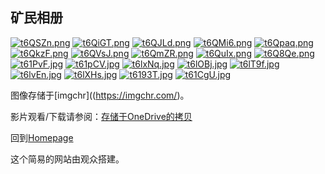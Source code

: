 ## 矿民相册 

[![t6QSZn.png](https://s1.ax1x.com/2020/06/06/t6QSZn.png)](https://imgchr.com/i/t6QSZn)
[![t6QiGT.png](https://s1.ax1x.com/2020/06/06/t6QiGT.png)](https://imgchr.com/i/t6QiGT)
[![t6QJLd.png](https://s1.ax1x.com/2020/06/06/t6QJLd.png)](https://imgchr.com/i/t6QJLd)
[![t6QMi6.png](https://s1.ax1x.com/2020/06/06/t6QMi6.png)](https://imgchr.com/i/t6QMi6)
[![t6Qpaq.png](https://s1.ax1x.com/2020/06/06/t6Qpaq.png)](https://imgchr.com/i/t6Qpaq)
[![t6QkzF.png](https://s1.ax1x.com/2020/06/06/t6QkzF.png)](https://imgchr.com/i/t6QkzF)
[![t6QVsJ.png](https://s1.ax1x.com/2020/06/06/t6QVsJ.png)](https://imgchr.com/i/t6QVsJ)
[![t6QmZR.png](https://s1.ax1x.com/2020/06/06/t6QmZR.png)](https://imgchr.com/i/t6QmZR)
[![t6QuIx.png](https://s1.ax1x.com/2020/06/06/t6QuIx.png)](https://imgchr.com/i/t6QuIx)
[![t6Q8Qe.png](https://s1.ax1x.com/2020/06/06/t6Q8Qe.png)](https://imgchr.com/i/t6Q8Qe)
[![t61PvF.jpg](https://s1.ax1x.com/2020/06/06/t61PvF.jpg)](https://imgchr.com/i/t61PvF)
[![t61pCV.jpg](https://s1.ax1x.com/2020/06/06/t61pCV.jpg)](https://imgchr.com/i/t61pCV)
[![t6lxNq.jpg](https://s1.ax1x.com/2020/06/06/t6lxNq.jpg)](https://imgchr.com/i/t6lxNq)
[![t6lOBj.jpg](https://s1.ax1x.com/2020/06/06/t6lOBj.jpg)](https://imgchr.com/i/t6lOBj)
[![t6lT9f.jpg](https://s1.ax1x.com/2020/06/06/t6lT9f.jpg)](https://imgchr.com/i/t6lT9f)
[![t6lvEn.jpg](https://s1.ax1x.com/2020/06/06/t6lvEn.jpg)](https://imgchr.com/i/t6lvEn)
[![t6lXHs.jpg](https://s1.ax1x.com/2020/06/06/t6lXHs.jpg)](https://imgchr.com/i/t6lXHs)
[![t6193T.jpg](https://s1.ax1x.com/2020/06/06/t6193T.jpg)](https://imgchr.com/i/t6193T)
[![t61CgU.jpg](https://s1.ax1x.com/2020/06/06/t61CgU.jpg)](https://imgchr.com/i/t61CgU)

图像存储于[imgchr]((https://imgchr.com/)。

影片观看/下载请参阅：[存储于OneDrive的拷贝](https://hostlocmjj-my.sharepoint.com/:v:/g/personal/dnchen46_uoe_men/EQerm-YjDZ5GuX1OMQ-8jGUBcRx_YhvarHEYkr-mE23jtg?e=R5988L)

回到[Homepage](index.md)

这个简易的网站由观众搭建。
